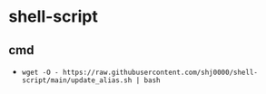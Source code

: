 # shell-script
## cmd
* `wget -O - https://raw.githubusercontent.com/shj0000/shell-script/main/update_alias.sh | bash`
